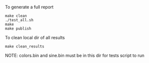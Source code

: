 To generate a full report

    make clean
    ./test_all.sh
    make
    make publish

To clean local dir of all results

    make clean_results

NOTE: colors.bin and sine.bin must be in this dir for tests script to run
